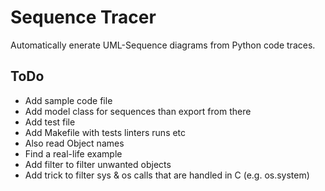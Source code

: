 

# Sequence Tracer #

Automatically enerate UML-Sequence diagrams from Python code traces.

## ToDo ##

- Add sample code file
- Add model class for sequences than export from there
- Add test file
- Add Makefile with tests linters runs etc
- Also read Object names
- Find a real-life example
- Add filter to filter unwanted objects
- Add trick to filter sys & os calls that are handled in C (e.g. os.system)


